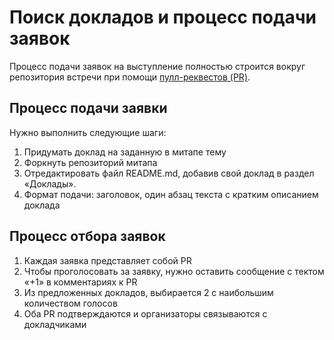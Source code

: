 # Поиск докладов и процесс подачи заявок

Процесс подачи заявок на выступление полностью строится вокруг репозитория встречи при помощи [пулл-реквестов (PR)](https://help.github.com/articles/using-pull-requests/).

## Процесс подачи заявки

Нужно выполнить следующие шаги:

1. Придумать доклад на заданную в митапе тему
2. Форкнуть репозиторий митапа
3. Отредактировать файл README.md, добавив свой доклад в раздел «Доклады».
4. Формат подачи: заголовок, один абзац текста с кратким описанием доклада

##  Процесс отбора заявок

1. Каждая заявка представляет собой PR
2. Чтобы проголосовать за заявку, нужно оставить сообщение с тектом «+1» в комментариях к PR
3. Из предложенных докладов, выбирается 2 с наибольшим количеством голосов
4. Оба PR подтверждаются и организаторы связываются с докладчиками